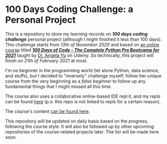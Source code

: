 # 100 Days Coding Challenge: a Personal Project #
 This is a repository to store my learning records on ***100 days coding challenge*** personal project (although I might finished it less than 100 days). This challenge starts from *13th of November 2020* and based on [an online course](https://100daysofpython.dev/ "100 days of python") titled [***100 Days of Code - The Complete Python Pro Bootcamp for 2021***](https://www.udemy.com/course/100-days-of-code/ "100 days of python 2021") taught by <a href="https://github.com/angelabauer">Dr. Angela Yu</a> on Udemy. So technically, this project will finish on *21th of February 2021* at most.
 
 I'm no beginner in the programming world (let alone Python, data science, and stuffs), but I decided to "inversely" challenge myself: follow her unique course from the very beginning as a <i>false beginner</i> to follow up any fundamental things that I might missed all this time.

The course also uses a collaborative online-based IDE repl.it, and my repls can be found <a href="https://repl.it/@anggibudik">here</a> (p.s: this repo is not linked to repls for a certain reason).

The course's content [can be found here](https://github.com/appbrewery/100-days-of-python).

This repository will be updated on daily basis based on the progress, following the course style.
It will also be followed up by other upcoming repositories of the course-related projects later. The list will be made here soon.
